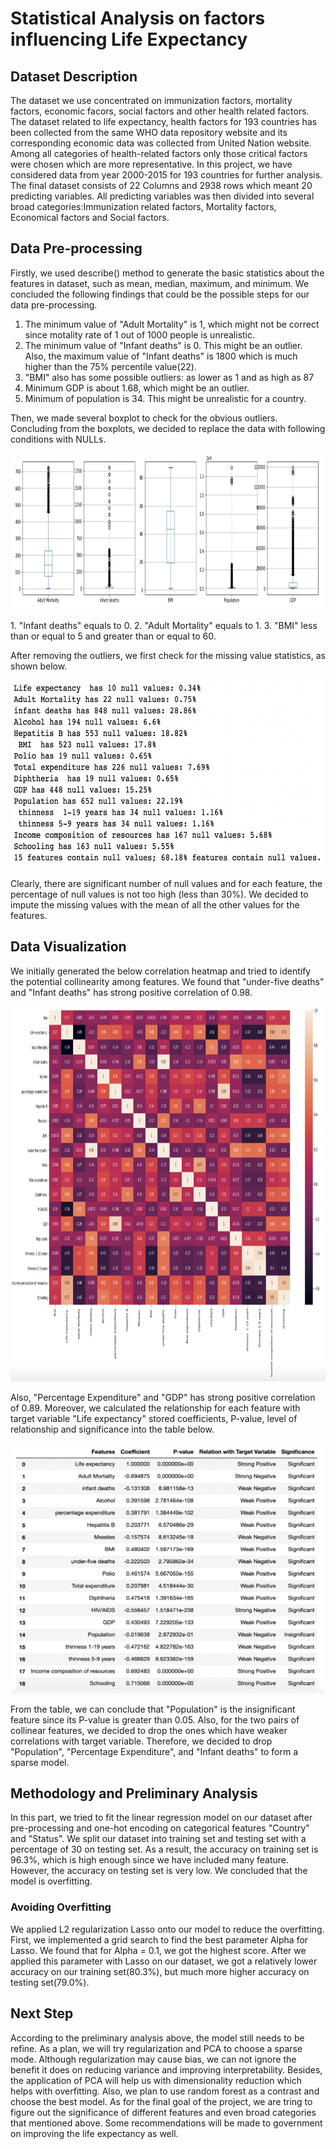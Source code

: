 # Statistical Analysis on factors influencing Life Expectancy
## Dataset Description
   The dataset we use concentrated on immunization factors, mortality factors, economic facors, social factors and other health related factors. The dataset related to life expectancy, health factors for 193 countries has been collected from the same WHO data repository website and its corresponding economic data was collected from United Nation website. Among all categories of health-related factors only those critical factors were chosen which are more representative. In this project, we have considered data from year 2000-2015 for 193 countries for further analysis. The final dataset consists of 22 Columns and 2938 rows which meant 20 predicting variables. All predicting variables was then divided into several broad categories:Immunization related factors, Mortality factors, Economical factors and Social factors.
## Data Pre-processing
  Firstly, we used describe() method to generate the basic statistics about the features in dataset, such as mean, median, maximum, and minimum. We concluded the following findings that could be the possible steps for our data pre-processing. 
  1. The minimum value of "Adult Mortality" is 1, which might not be correct since motality rate of 1 out of 1000 people is unrealistic. 
  2. The minimum value of  "Infant deaths" is 0. This might be an outlier. Also, the maximum value of "Infant deaths" is 1800 which is much higher than the 75%          percentile value(22).
  3. "BMI" also has some possible outliers: as lower as 1 and as high as 87
  4. Minimum GDP is about 1.68, which might be an outlier.
  5. Minimum of population is 34. This might be unrealistic for a country.
  
  

  Then, we made several boxplot to check for the obvious outliers. Concluding from the boxplots, we decided to replace the data with following conditions with NULLs.
<p align = "center">
  <img src = "/Images/Boxplot" width = "600" height = "250">
</p>  
  1. "Infant deaths" equals to 0.
  2. "Adult Mortality" equals to 1.
  3. "BMI" less than or equal to 5 and greater than or equal to 60.

  After removing the outliers, we first check for the missing value statistics, as shown below. 
<p align = "center">
  <img src = "/Images/Missing Value Statistics" width = "600" height = "300">
</p>

   Clearly, there are significant number of null values and for each feature, the percentage of null values is not too high (less than 30%). We decided to impute the missing values with the mean of all the other values for the features. 
   
## Data Visualization
   We initially generated the below correlation heatmap and tried to identify the potential collinearity among features. We found that "under-five deaths" and "Infant deaths" has strong positive correlation of 0.98. 
<p align = "center">
  <img src = "/Images/Heatmap" width = "800" height = "600">
</p>
   Also, "Percentage Expenditure" and "GDP" has strong positive correlation of 0.89. Moreover, we calculated the relationship for each feature with target variable "Life expectancy" stored coefficients, P-value, level of relationship and significance into the table below. 
<p align = "center">
  <img src = "/Images/Correlation Table" width = "500" height = "400">
</p>
   
   From the table, we can conclude that "Population" is the insignificant feature since its P-value is greater than 0.05. Also, for the two pairs of collinear features, we decided to drop the ones which have weaker correlations with target variable. Therefore, we decided to drop "Population", "Percentage Expenditure", and "Infant deaths" to form a sparse model. 
## Methodology and Preliminary Analysis
   In this part, we tried to fit the linear regression model on our dataset after pre-processing and one-hot encoding on categorical features "Country" and "Status". We split our dataset into training set and testing set with a percentage of 30 on testing set. As a result, the accuracy on training set is 96.3%, which is high enough since we have included many feature. However, the accuracy on testing set is very low. We concluded that the model is overfitting. 
### Avoiding Overfitting
   We applied L2 regularization Lasso onto our model to reduce the overfitting. First, we implemented a grid search to find the best parameter Alpha for Lasso. We found that for Alpha = 0.1, we got the highest score. After we applied this parameter with Lasso on our dataset, we got a relatively lower accuracy on our training set(80.3%), but much more higher accuracy on testing set(79.0%).
   
## Next Step
According to the preliminary analysis above, the model still needs to be refine. As a plan, we will try regularization and PCA to choose a sparse mode. Although regularization may cause bias, we can not ignore the benefit it does on reducing variance and improving interpretability. Besides, the application of PCA will help us with dimensionality reduction which helps with overfitting. Also, we plan to use random forest as a contrast and choose the best model. As for the final goal of the project, we are tring to figure out the significance of different features and even broad categories that mentioned above. Some recommendations will be made to government on improving the life expectancy as well.
   

